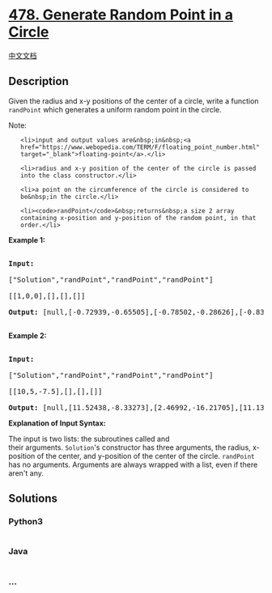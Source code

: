 # [478. Generate Random Point in a Circle](https://leetcode.com/problems/generate-random-point-in-a-circle)

[中文文档](/solution/0400-0499/0478.Generate%20Random%20Point%20in%20a%20Circle/README.md)

## Description
<p>Given the radius and x-y positions of the center of a circle, write a function <code>randPoint</code>&nbsp;which&nbsp;generates a uniform random&nbsp;point in the circle.</p>



<p>Note:</p>



<ol>

	<li>input and output values are&nbsp;in&nbsp;<a href="https://www.webopedia.com/TERM/F/floating_point_number.html" target="_blank">floating-point</a>.</li>

	<li>radius and x-y position of the center of the circle is passed into the class constructor.</li>

	<li>a point on the circumference of the circle is considered to be&nbsp;in the circle.</li>

	<li><code>randPoint</code>&nbsp;returns&nbsp;a size 2 array containing x-position and y-position of the random point, in that order.</li>

</ol>



<div>

<p><strong>Example 1:</strong></p>



<pre>

<strong>Input: 

</strong><span id="example-input-1-1">[&quot;Solution&quot;,&quot;randPoint&quot;,&quot;randPoint&quot;,&quot;randPoint&quot;]

</span><span id="example-input-1-2">[[1,0,0],[],[],[]]</span>

<strong>Output: </strong><span id="example-output-1">[null,[-0.72939,-0.65505],[-0.78502,-0.28626],[-0.83119,-0.19803]]</span>

</pre>



<div>

<p><strong>Example 2:</strong></p>



<pre>

<strong>Input: 

</strong><span id="example-input-2-1">[&quot;Solution&quot;,&quot;randPoint&quot;,&quot;randPoint&quot;,&quot;randPoint&quot;]

</span><span id="example-input-2-2">[[10,5,-7.5],[],[],[]]</span>

<strong>Output: </strong><span id="example-output-2">[null,[11.52438,-8.33273],[2.46992,-16.21705],[11.13430,-12.42337]]</span></pre>

</div>



<p><strong>Explanation of Input Syntax:</strong></p>



<p>The input is two lists:&nbsp;the subroutines called&nbsp;and their&nbsp;arguments.&nbsp;<code>Solution</code>&#39;s&nbsp;constructor has three arguments, the radius, x-position of the center, and y-position of the center of the circle. <code>randPoint</code> has no arguments.&nbsp;Arguments&nbsp;are&nbsp;always wrapped with a list, even if there aren&#39;t any.</p>

</div>




## Solutions


<!-- tabs:start -->

### **Python3**

```python

```

### **Java**

```java

```

### **...**
```

```

<!-- tabs:end -->